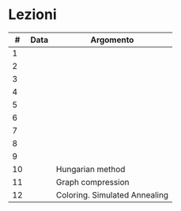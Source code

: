 # Lezioni

| # | Data | Argomento |
|---|------|-----------|
| 1 |      |           |
| 2 |      |           |
| 3 |      |           |
| 4 |      |           |
| 5 |      |           |
| 6 |      |           |
| 7 |      |           |
| 8 |      |           |
| 9 |      |           |
| 10|      | Hungarian method           |
| 11|      | Graph compression          |
| 12|      | Coloring. Simulated Annealing          |
